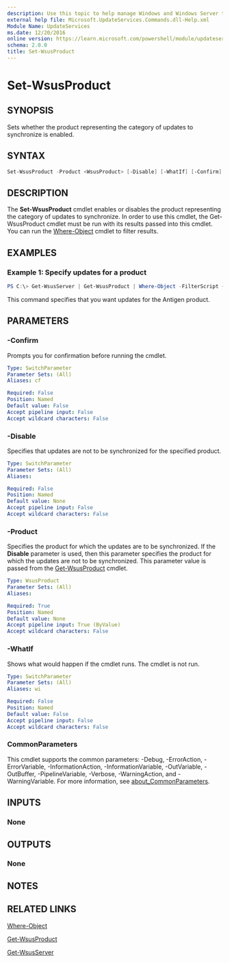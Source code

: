 ```yaml
---
description: Use this topic to help manage Windows and Windows Server technologies with Windows PowerShell.
external help file: Microsoft.UpdateServices.Commands.dll-Help.xml
Module Name: UpdateServices
ms.date: 12/20/2016
online version: https://learn.microsoft.com/powershell/module/updateservices/set-wsusproduct?view=windowsserver2019-ps&wt.mc_id=ps-gethelp
schema: 2.0.0
title: Set-WsusProduct
---
```


# Set-WsusProduct

## SYNOPSIS

Sets whether the product representing the category of updates to synchronize is enabled.

## SYNTAX

```powershell
Set-WsusProduct -Product <WsusProduct> [-Disable] [-WhatIf] [-Confirm] [<CommonParameters>]
```

## DESCRIPTION

The **Set-WsusProduct** cmdlet enables or disables the product representing the category of updates to synchronize. In order to use this cmdlet, the Get-WsusProduct cmdlet must be run with its results passed into this cmdlet. You can run the [Where-Object](https://go.microsoft.com/fwlink/?LinkID=113423) cmdlet to filter results.

## EXAMPLES

### Example 1: Specify updates for a product

```powershell
PS C:\> Get-WsusServer | Get-WsusProduct | Where-Object -FilterScript {$_.product.title -Eq "Antigen"} | Set-WsusProduct
```

This command specifies that you want updates for the Antigen product.

## PARAMETERS

### -Confirm

Prompts you for confirmation before running the cmdlet.

```yaml
Type: SwitchParameter
Parameter Sets: (All)
Aliases: cf

Required: False
Position: Named
Default value: False
Accept pipeline input: False
Accept wildcard characters: False
```

### -Disable

Specifies that updates are not to be synchronized for the specified product.

```yaml
Type: SwitchParameter
Parameter Sets: (All)
Aliases:

Required: False
Position: Named
Default value: None
Accept pipeline input: False
Accept wildcard characters: False
```

### -Product

Specifies the product for which the updates are to be synchronized. If the **Disable** parameter is used, then this parameter specifies the product for which the updates are not to be synchronized. This parameter value is passed from the [Get-WsusProduct](./Get-WsusProduct.md) cmdlet.

```yaml
Type: WsusProduct
Parameter Sets: (All)
Aliases:

Required: True
Position: Named
Default value: None
Accept pipeline input: True (ByValue)
Accept wildcard characters: False
```

### -WhatIf

Shows what would happen if the cmdlet runs. The cmdlet is not run.

```yaml
Type: SwitchParameter
Parameter Sets: (All)
Aliases: wi

Required: False
Position: Named
Default value: False
Accept pipeline input: False
Accept wildcard characters: False
```

### CommonParameters

This cmdlet supports the common parameters: -Debug, -ErrorAction, -ErrorVariable, -InformationAction, -InformationVariable, -OutVariable, -OutBuffer, -PipelineVariable, -Verbose, -WarningAction, and -WarningVariable. For more information, see [about_CommonParameters](https://go.microsoft.com/fwlink/?LinkID=113216).

## INPUTS

### None

## OUTPUTS

### None

## NOTES

## RELATED LINKS

[Where-Object](https://go.microsoft.com/fwlink/p/?LinkID=289623)

[Get-WsusProduct](./Get-WsusProduct.md)

[Get-WsusServer](./Get-WsusServer.md)
